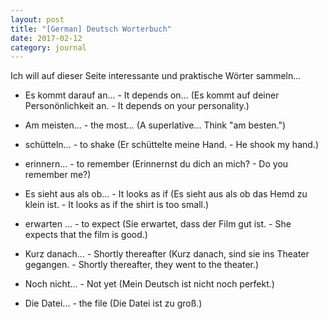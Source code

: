 ```yaml
---
layout: post
title: "[German] Deutsch Worterbuch"
date: 2017-02-12
category: journal
---
```


<link rel="stylesheet" type="text/css"  href="/keiths-site/css/main.css">

Ich will auf dieser Seite interessante und praktische Wörter sammeln...


* Es kommt darauf an... - It depends on...
  (Es kommt auf deiner Personönlichkeit an. - It depends on your personality.)

* Am meisten... - the most... (A superlative... Think "am besten.")

* schütteln... - to shake (Er schüttelte meine Hand. - He shook my hand.)

* erinnern... - to remember (Erinnernst du dich an mich? - Do you remember me?)

* Es sieht aus als ob... - It looks as if (Es sieht aus als ob das Hemd zu klein ist. - It looks as if the shirt is too small.)

* erwarten ... - to expect (Sie erwartet, dass der Film gut ist. - She expects that the film is good.)

* Kurz danach... - Shortly thereafter (Kurz danach, sind sie ins Theater gegangen. - Shortly thereafter, they went to the theater.)

* Noch nicht... - Not yet (Mein Deutsch ist nicht noch perfekt.)

* Die Datei... - the file (Die Datei ist zu groß.)